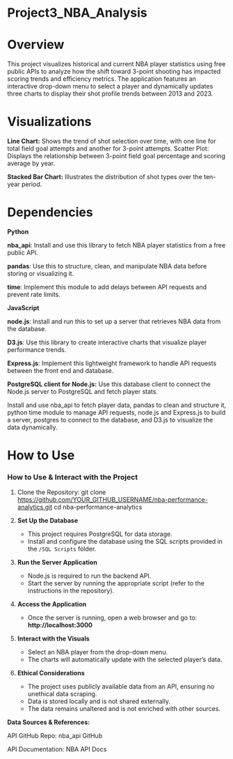# Project3_NBA_Analysis

# Overview

This project visualizes historical and current NBA player statistics using free public APIs to analyze how the shift toward 3-point shooting has impacted scoring trends and efficiency metrics. The application features an interactive drop-down menu to select a player and dynamically updates three charts to display their shot profile trends between 2013 and 2023.


# Visualizations
__Line Chart:__ Shows the trend of shot selection over time, with one line for total field goal attempts and another for 3-point attempts.
Scatter Plot: Displays the relationship between 3-point field goal percentage and scoring average by year.

__Stacked Bar Chart:__ Illustrates the distribution of shot types over the ten-year period.
 
# Dependencies
__Python__

__nba_api__: Install and use this library to fetch NBA player statistics from a free public API.  

__pandas__: Use this to structure, clean, and manipulate NBA data before storing or visualizing it. 

__time__: Implement this module to add delays between API requests and prevent rate limits.  

__JavaScript__

__node.js__: Install and run this to set up a server that retrieves NBA data from the database.
 
__D3.js__: Use this library to create interactive charts that visualize player performance trends. 

__Express.js__: Implement this lightweight framework to handle API requests between the front end and database.
   
__PostgreSQL client for Node.js:__ Use this database client to connect the Node.js server to PostgreSQL and fetch player stats.  

Install and use nba_api to fetch player data, pandas to clean and structure it, python time module to manage API requests, node.js and Express.js to build a server, postgres to connect to the database, and D3.js to visualize the data dynamically.


# How to Use

### How to Use & Interact with the Project

1. Clone the Repository:
git clone https://github.com/YOUR_GITHUB_USERNAME/nba-performance-analytics.git
cd nba-performance-analytics

1. **Set Up the Database**  
   - This project requires PostgreSQL for data storage.  
   - Install and configure the database using the SQL scripts provided in the `/SQL Scripts` folder.  

2. **Run the Server Application**  
   - Node.js is required to run the backend API.  
   - Start the server by running the appropriate script (refer to the instructions in the repository).  

3. **Access the Application**  
   - Once the server is running, open a web browser and go to:  
     **http://localhost:3000**  

4. **Interact with the Visuals**  
   - Select an NBA player from the drop-down menu.  
   - The charts will automatically update with the selected player’s data.  

5. **Ethical Considerations**  
   - The project uses publicly available data from an API, ensuring no unethical data scraping.  
   - Data is stored locally and is not shared externally.  
   - The data remains unaltered and is not enriched with other sources.  



__Data Sources & References:__

API GitHub Repo: nba_api GitHub

API Documentation: NBA API Docs

<!--Project 3 NBA Analysis-->
